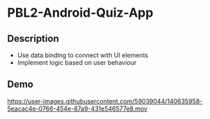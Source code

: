 # PBL2-Android-Quiz-App


## Description

- Use data binding to connect with UI elements
- Implement logic based on user behaviour

## Demo

https://user-images.githubusercontent.com/59039044/140635958-5eacac4e-0766-454e-87a9-431e546577e8.mov


